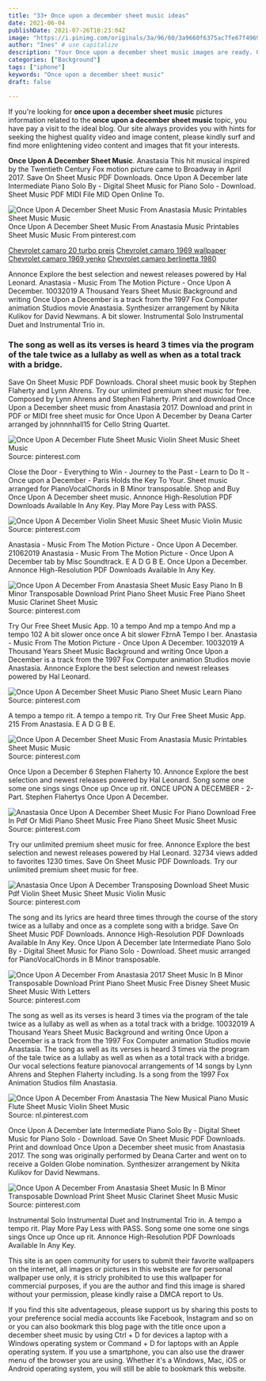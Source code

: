 ```yaml
---
title: "33+ Once upon a december sheet music ideas"
date: 2021-06-04
publishDate: 2021-07-26T10:23:04Z
image: "https://i.pinimg.com/originals/3a/96/60/3a9660f6375ac7fe67f496953e6923cd.gif"
author: "Ines" # use capitalize
description: "Your Once upon a december sheet music images are ready. Once upon a december sheet music are a topic that is being searched for and liked by netizens today. You can Get the Once upon a december sheet music files here. Get all free photos and vectors."
categories: ["Background"]
tags: ["iphone"]
keywords: "Once upon a december sheet music"
draft: false

---
```


If you're looking for **once upon a december sheet music** pictures information related to the **once upon a december sheet music** topic, you have pay a visit to the ideal  blog.  Our site always  provides you with  hints  for seeking  the highest  quality video and image  content, please kindly surf and find more enlightening video content and images  that fit your interests.

**Once Upon A December Sheet Music**. Anastasia This hit musical inspired by the Twentieth Century Fox motion picture came to Broadway in April 2017. Save On Sheet Music PDF Downloads. Once Upon A December late Intermediate Piano Solo By - Digital Sheet Music for Piano Solo - Download. Sheet Music PDF MIDI File MID Open Online To.

![Once Upon A December Sheet Music From Anastasia Music Printables Sheet Music Music](https://i.pinimg.com/originals/fc/5f/e6/fc5fe6ce4fee3ea5142ea7ec0c04e5f4.jpg "Once Upon A December Sheet Music From Anastasia Music Printables Sheet Music Music")
Once Upon A December Sheet Music From Anastasia Music Printables Sheet Music Music From pinterest.com

[Chevrolet camaro 20 turbo preis](/chevrolet-camaro-20-turbo-preis/)
[Chevrolet camaro 1969 wallpaper](/chevrolet-camaro-1969-wallpaper/)
[Chevrolet camaro 1969 yenko](/chevrolet-camaro-1969-yenko/)
[Chevrolet camaro berlinetta 1980](/chevrolet-camaro-berlinetta-1980/)

Annonce Explore the best selection and newest releases powered by Hal Leonard. Anastasia - Music From The Motion Picture - Once Upon A December. 10032019 A Thousand Years Sheet Music Background and writing Once Upon a December is a track from the 1997 Fox Computer animation Studios movie Anastasia. Synthesizer arrangement by Nikita Kulikov for David Newmans. A bit slower. Instrumental Solo Instrumental Duet and Instrumental Trio in.

### The song as well as its verses is heard 3 times via the program of the tale twice as a lullaby as well as when as a total track with a bridge.

Save On Sheet Music PDF Downloads. Choral sheet music book by Stephen Flaherty and Lynn Ahrens. Try our unlimited premium sheet music for free. Composed by Lynn Ahrens and Stephen Flaherty. Print and download Once Upon a December sheet music from Anastasia 2017. Download and print in PDF or MIDI free sheet music for Once Upon A December by Deana Carter arranged by johnnnhall15 for Cello String Quartet.


![Once Upon A December Flute Sheet Music Violin Sheet Music Sheet Music](https://i.pinimg.com/originals/fb/70/cc/fb70cc12f925b1030d2762038dafcc83.png "Once Upon A December Flute Sheet Music Violin Sheet Music Sheet Music")
Source: pinterest.com

Close the Door - Everything to Win - Journey to the Past - Learn to Do It - Once upon a December - Paris Holds the Key To Your. Sheet music arranged for PianoVocalChords in B Minor transposable. Shop and Buy Once Upon A December sheet music. Annonce High-Resolution PDF Downloads Available In Any Key. Play More Pay Less with PASS.

![Once Upon A December Violin Sheet Music Sheet Music Violin Music](https://i.pinimg.com/originals/26/14/15/261415cf5214f5e310994970569fe7ca.png "Once Upon A December Violin Sheet Music Sheet Music Violin Music")
Source: pinterest.com

Anastasia - Music From The Motion Picture - Once Upon A December. 21062019 Anastasia - Music From The Motion Picture - Once Upon A December tab by Misc Soundtrack. E A D G B E. Once Upon a December. Annonce High-Resolution PDF Downloads Available In Any Key.

![Once Upon A December From Anastasia Sheet Music Easy Piano In B Minor Transposable Download Print Piano Sheet Music Free Piano Sheet Music Clarinet Sheet Music](https://i.pinimg.com/originals/05/e0/04/05e0042bfad6c67266d603d901169baf.gif "Once Upon A December From Anastasia Sheet Music Easy Piano In B Minor Transposable Download Print Piano Sheet Music Free Piano Sheet Music Clarinet Sheet Music")
Source: pinterest.com

Try Our Free Sheet Music App. 10 a tempo And mp a tempo And mp a tempo 102 A bit slower once once A bit slower FžrnA Tempo I ber. Anastasia - Music From The Motion Picture - Once Upon A December. 10032019 A Thousand Years Sheet Music Background and writing Once Upon a December is a track from the 1997 Fox Computer animation Studios movie Anastasia. Annonce Explore the best selection and newest releases powered by Hal Leonard.

![Once Upon A December Sheet Music Piano Sheet Music Learn Piano](https://i.pinimg.com/originals/58/a4/9b/58a49be8fed20d565930c5fa652cb4f3.png "Once Upon A December Sheet Music Piano Sheet Music Learn Piano")
Source: pinterest.com

A tempo a tempo rit. A tempo a tempo rit. Try Our Free Sheet Music App. 215 From Anastasia. E A D G B E.

![Once Upon A December Sheet Music From Anastasia Music Printables Sheet Music Music](https://i.pinimg.com/originals/fc/5f/e6/fc5fe6ce4fee3ea5142ea7ec0c04e5f4.jpg "Once Upon A December Sheet Music From Anastasia Music Printables Sheet Music Music")
Source: pinterest.com

Once Upon a December 6 Stephen Flaherty 10. Annonce Explore the best selection and newest releases powered by Hal Leonard. Song some one some one sings sings Once up Once up rit. ONCE UPON A DECEMBER - 2-Part. Stephen Flahertys Once Upon A December.

![Anastasia Once Upon A December Sheet Music For Piano Download Free In Pdf Or Midi Piano Sheet Music Free Piano Sheet Music Sheet Music](https://i.pinimg.com/originals/b9/75/37/b97537874725fdc1239ba129a26d1e48.png "Anastasia Once Upon A December Sheet Music For Piano Download Free In Pdf Or Midi Piano Sheet Music Free Piano Sheet Music Sheet Music")
Source: pinterest.com

Try our unlimited premium sheet music for free. Annonce Explore the best selection and newest releases powered by Hal Leonard. 32734 views added to favorites 1230 times. Save On Sheet Music PDF Downloads. Try our unlimited premium sheet music for free.

![Anastasia Once Upon A December Transposing Download Sheet Music Pdf Violin Sheet Music Sheet Music Violin Music](https://i.pinimg.com/originals/2f/45/71/2f4571e6d926fb63143bee5e7f1612e4.png "Anastasia Once Upon A December Transposing Download Sheet Music Pdf Violin Sheet Music Sheet Music Violin Music")
Source: pinterest.com

The song and its lyrics are heard three times through the course of the story twice as a lullaby and once as a complete song with a bridge. Save On Sheet Music PDF Downloads. Annonce High-Resolution PDF Downloads Available In Any Key. Once Upon A December late Intermediate Piano Solo By - Digital Sheet Music for Piano Solo - Download. Sheet music arranged for PianoVocalChords in B Minor transposable.

![Once Upon A December From Anastasia 2017 Sheet Music In B Minor Transposable Download Print Piano Sheet Music Free Disney Sheet Music Sheet Music With Letters](https://i.pinimg.com/originals/ef/f2/64/eff264c92a546bcb91bf3f979ed177ae.gif "Once Upon A December From Anastasia 2017 Sheet Music In B Minor Transposable Download Print Piano Sheet Music Free Disney Sheet Music Sheet Music With Letters")
Source: pinterest.com

The song as well as its verses is heard 3 times via the program of the tale twice as a lullaby as well as when as a total track with a bridge. 10032019 A Thousand Years Sheet Music Background and writing Once Upon a December is a track from the 1997 Fox Computer animation Studios movie Anastasia. The song as well as its verses is heard 3 times via the program of the tale twice as a lullaby as well as when as a total track with a bridge. Our vocal selections feature pianovocal arrangements of 14 songs by Lynn Ahrens and Stephen Flaherty including. Is a song from the 1997 Fox Animation Studios film Anastasia.

![Once Upon A December From Anastasia The New Musical Piano Music Flute Sheet Music Violin Sheet Music](https://i.pinimg.com/originals/56/53/c5/5653c5fd781970471248f79fd4cbf6aa.png "Once Upon A December From Anastasia The New Musical Piano Music Flute Sheet Music Violin Sheet Music")
Source: nl.pinterest.com

Once Upon A December late Intermediate Piano Solo By - Digital Sheet Music for Piano Solo - Download. Save On Sheet Music PDF Downloads. Print and download Once Upon a December sheet music from Anastasia 2017. The song was originally performed by Deana Carter and went on to receive a Golden Globe nomination. Synthesizer arrangement by Nikita Kulikov for David Newmans.

![Once Upon A December From Anastasia Sheet Music In B Minor Transposable Download Print Sheet Music Clarinet Sheet Music Music](https://i.pinimg.com/originals/3a/96/60/3a9660f6375ac7fe67f496953e6923cd.gif "Once Upon A December From Anastasia Sheet Music In B Minor Transposable Download Print Sheet Music Clarinet Sheet Music Music")
Source: pinterest.com

Instrumental Solo Instrumental Duet and Instrumental Trio in. A tempo a tempo rit. Play More Pay Less with PASS. Song some one some one sings sings Once up Once up rit. Annonce High-Resolution PDF Downloads Available In Any Key.

This site is an open community for users to submit their favorite wallpapers on the internet, all images or pictures in this website are for personal wallpaper use only, it is stricly prohibited to use this wallpaper for commercial purposes, if you are the author and find this image is shared without your permission, please kindly raise a DMCA report to Us.

If you find this site adventageous, please support us by sharing this posts to your preference social media accounts like Facebook, Instagram and so on or you can also bookmark this blog page with the title once upon a december sheet music by using Ctrl + D for devices a laptop with a Windows operating system or Command + D for laptops with an Apple operating system. If you use a smartphone, you can also use the drawer menu of the browser you are using. Whether it's a Windows, Mac, iOS or Android operating system, you will still be able to bookmark this website.
